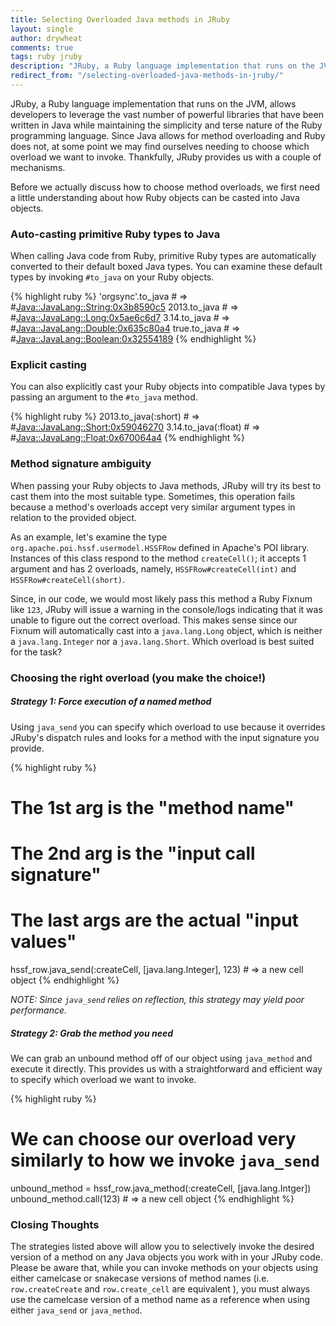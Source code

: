 ```yaml
---
title: Selecting Overloaded Java methods in JRuby
layout: single
author: drywheat
comments: true
tags: ruby jruby
description: "JRuby, a Ruby language implementation that runs on the JVM, allows developers to leverage the vast number of powerful libraries that have been written in Java while maintaining the simplicity and terse nature of the Ruby programming language. Since Java allows for method overloading and Ruby does not, at some point we may find ourselves needing to choose which overload we want to invoke. Thankfully, JRuby provides us with a couple of mechanisms."
redirect_from: "/selecting-overloaded-java-methods-in-jruby/"
---
```


JRuby, a Ruby language implementation that runs on the JVM, allows developers to leverage the vast number of powerful libraries that have been written in Java while maintaining the simplicity and terse nature of the Ruby programming language. Since Java allows for method overloading and Ruby does not, at some point we may find ourselves needing to choose which overload we want to invoke. Thankfully, JRuby provides us with a couple of mechanisms.

Before we actually discuss how to choose method overloads, we first need a little understanding about how Ruby objects can be casted into Java objects.

### Auto-casting primitive Ruby types to Java

When calling Java code from Ruby, primitive Ruby types are automatically converted to their default boxed Java types. You can examine these default types by invoking `#to_java` on your Ruby objects.

{% highlight ruby %}
  'orgsync'.to_java # => #<Java::JavaLang::String:0x3b8590c5>
  2013.to_java # => #<Java::JavaLang::Long:0x5ae6c6d7>
  3.14.to_java # => #<Java::JavaLang::Double:0x635c80a4>
  true.to_java # => #<Java::JavaLang::Boolean:0x32554189>
{% endhighlight %}

### Explicit casting

You can also explicitly cast your Ruby objects into compatible Java types by passing an argument to the `#to_java` method.

{% highlight ruby %}
  2013.to_java(:short) # => #<Java::JavaLang::Short:0x59046270>
  3.14.to_java(:float) # => #<Java::JavaLang::Float:0x670064a4>
{% endhighlight %}

### Method signature ambiguity

When passing your Ruby objects to Java methods, JRuby will try its best to cast them into the most suitable type. Sometimes, this operation fails because a method's overloads accept very similar argument types in relation to the provided object.

As an example, let's examine the type `org.apache.poi.hssf.usermodel.HSSFRow` defined in Apache's POI library. Instances of this class respond to the method `createCell()`; it accepts 1 argument and has 2 overloads, namely, `HSSFRow#createCell(int)` and `HSSFRow#createCell(short)`.

Since, in our code, we would most likely pass this method a Ruby Fixnum like `123`, JRuby will issue a warning in the console/logs indicating that it was unable to figure out the correct overload. This makes sense since our Fixnum will automatically cast into a `java.lang.Long` object, which is neither a `java.lang.Integer` nor a `java.lang.Short`. Which overload is best suited for the task?

### Choosing the right overload (you make the choice!)

##### Strategy 1: Force execution of a named method

Using `java_send` you can specify which overload to use because it overrides JRuby's dispatch rules and looks for a method with the input signature you provide.

{% highlight ruby %}
  # The 1st arg is the "method name"
  # The 2nd arg is the "input call signature"
  # The last args are the actual "input values"

  hssf_row.java_send(:createCell, [java.lang.Integer], 123) # => a new cell object
{% endhighlight %}

_NOTE: Since `java_send` relies on reflection, this strategy may yield poor performance._

##### Strategy 2: Grab the method you need

We can grab an unbound method off of our object using `java_method` and execute it directly. This provides us with a straightforward and efficient way to specify which overload we want to invoke.

{% highlight ruby %}
  # We can choose our overload very similarly to how we invoke `java_send`

  unbound_method = hssf_row.java_method(:createCell, [java.lang.Intger])
  unbound_method.call(123) # => a new cell object
{% endhighlight %}

### Closing Thoughts

The strategies listed above will allow you to selectively invoke the desired version of a method on any Java objects you work with in your JRuby code. Please be aware that, while you can invoke methods on your objects using either camelcase or snakecase versions of method names (i.e. `row.createCreate` and `row.create_cell` are equivalent ), you must always use the camelcase version of a method name as a reference when using either `java_send` or `java_method`.
